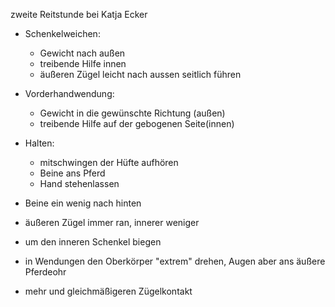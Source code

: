 zweite Reitstunde bei Katja Ecker

* Schenkelweichen:
    - Gewicht nach außen
    - treibende Hilfe innen
    - äußeren Zügel leicht nach aussen seitlich führen

* Vorderhandwendung:
    - Gewicht in die gewünschte Richtung (außen)
    - treibende Hilfe auf der gebogenen Seite(innen)

* Halten:
    - mitschwingen der Hüfte aufhören
    - Beine ans Pferd
    - Hand stehenlassen

* Beine ein wenig nach hinten
* äußeren Zügel immer ran, innerer weniger
* um den inneren Schenkel biegen
* in Wendungen den Oberkörper "extrem" drehen, Augen aber ans äußere Pferdeohr
* mehr und gleichmäßigeren Zügelkontakt

